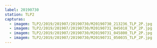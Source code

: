 ```yaml
---
label: 20190730
station: TLP2
capturas:
  - imagem: TLP2/2019/201907/20190730/M20190730_213236_TLP_2P.jpg
  - imagem: TLP2/2019/201907/20190730/M20190731_045018_TLP_2P.jpg
  - imagem: TLP2/2019/201907/20190730/M20190731_045800_TLP_2P.jpg
  - imagem: TLP2/2019/201907/20190730/M20190731_050035_TLP_2P.jpg
---
```

